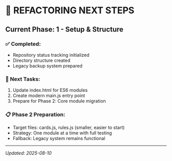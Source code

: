 # 🎯 REFACTORING NEXT STEPS

## Current Phase: 1 - Setup & Structure

### ✅ Completed:
- Repository status tracking initialized
- Directory structure created
- Legacy backup system prepared

### 🔄 Next Tasks:
1. Update index.html for ES6 modules
2. Create modern main.js entry point
3. Prepare for Phase 2: Core module migration

### 📋 Phase 2 Preparation:
- Target files: cards.js, rules.js (smaller, easier to start)
- Strategy: One module at a time with full testing
- Fallback: Legacy system remains functional

---
*Updated: 2025-08-10*
